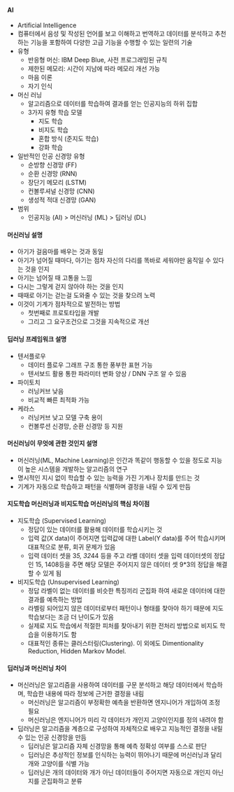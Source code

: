 #### AI

- Artificial Intelligence
- 컴퓨터에서 음성 및 작성된 언어를 보고 이해하고 번역하고 데이터를 분석하고 추천하는 기능을 포함하여 다양한 고급 기능을 수행할 수 있는 일련의 기술
- 유형
  - 반응형 머신: IBM Deep Blue, 사전 프로그래밍된 규칙
  - 제한된 메모리: 시간이 지남에 따라 메모리 개선 가능
  - 마음 이론
  - 자기 인식
- 머신 러닝
  - 알고리즘으로 데이터를 학습하여 결과를 얻는 인공지능의 하위 집합
  - 3가지 유형 학습 모델
    - 지도 학습
    - 비지도 학습
    - 혼합 방식 (준지도 학습)
    - 강화 학습
- 일반적인 인공 신경망 유형
  - 순방향 신경망 (FF)
  - 순환 신경망 (RNN)
  - 장단기 메모리 (LSTM)
  - 컨볼루셔널 신경망 (CNN)
  - 생성적 적대 신경망 (GAN)
- 범위
  - 인공지능 (AI) > 머신러닝 (ML) > 딥러닝 (DL)

#### 머신러닝 설명

- 아기가 걸음마를 배우는 것과 동일
- 아기가 넘어질 때마다, 아기는 점차 자신의 다리를 똑바로 세워야만 움직일 수 있다는 것을 인지
- 아기는 넘어질 때 고통을 느낌 
- 다시는 그렇게 걷지 않아야 하는 것을 인지
- 때때로 아기는 걷는걸 도와줄 수 있는 것을 찾으려 노력
- 이것이 기계가 점차적으로 발전하는 방법
  - 첫번째로 프로토타입을 개발
  - 그리고 그 요구조건으로 그것을 지속적으로 개선

#### 딥러닝 프레임워크 설명

- 텐서플로우
  - 데이터 플로우 그래프 구조 통한 풍부한 표현 가능
  - 텐서보드 활용 통한 파라미터 변화 양상 / DNN 구조 알 수 있음
- 파이토치
  - 러닝커브 낮음
  - 비교적 빠른 최적화 가능
- 케라스
  - 러닝커브 낮고 모델 구축 용이
  - 컨볼루션 신경망, 순환 신경망 등 지원

#### 머신러닝이 무엇에 관한 것인지 설명

- 머신러닝(ML, Machine Learning)은 인간과 똑같이 행동할 수 있을 정도로 지능이 높은 시스템을 개발하는 알고리즘의 연구
- 명시적인 지시 없이 학습할 수 있는 능력을 가진 기계나 장치를 만드는 것 
- 기계가 자동으로 학습하고 패턴을 식별하며 결정을 내릴 수 있게 만듬

#### 지도학습 머신러닝과 비지도학습 머신러닝의 핵심 차이점

- 지도학습 (Supervised Learning)
  - 정답이 있는 데이터를 활용해 데이터를 학습시키는 것 
  - 입력 값(X data)이 주어지면 입력값에 대한 Label(Y data)를 주어 학습시키며 대표적으로 분류, 회귀 문제가 있음
  - 입력 데이터 셋을 3*5, 32*44 등을 주고 라벨 데이터 셋을 입력 데이터셋의 정답인 15, 1408등을 주면 해당 모델은 주어지지 않은 데이터 셋 9*3의 정답을 해결할 수 있게 됨
- 비지도학습 (Unsupervised Learning)
  - 정답 라벨이 없는 데이터를 비슷한 특징끼리 군집화 하여 새로운 데이터에 대한 결과를 예측하는 방법
  - 라벨링 되어있지 않은 데이터로부터 패턴이나 형태를 찾아야 하기 때문에 지도학습보다는 조금 더 난이도가 있음
  - 실제로 지도 학습에서 적절한 피처를 찾아내기 위한 전처리 방법으로 비지도 학습을 이용하기도 함
  - 대표적인 종류는 클러스터링(Clustering). 이 외에도 Dimentionality Reduction, Hidden Markov Model.

#### 딥러닝과 머신러닝 차이

- 머신러닝은 알고리즘을 사용하여 데이터를 구문 분석하고 해당 데이터에서 학습하며, 학습한 내용에 따라 정보에 근거한 결정을 내림
  - 머신러닝은 알고리즘이 부정확한 예측을 반환하면 엔지니어가 개입하여 조정 필요
  - 머신러닝은 엔지니어가 미리 각 데이터가 개인지 고양이인지를 정의 내려야 함
- 딥러닝은 알고리즘을 계층으로 구성하여 자체적으로 배우고 지능적인 결정을 내릴 수 있는 인공 신경망을 만듬
  - 딥러닝은 알고리즘 자체 신경망을 통해 예측 정확성 여부를 스스로 판단
  - 딥러닝은 추상적인 정보를 인식하는 능력이 뛰어나기 때문에 머신러닝과 달리 개와 고양이를 식별 가능
  - 딥러닝은 개의 데이터와 개가 아닌 데이터들이 주어지면 자동으로 개인지 아닌지를 군집화하고 분류